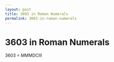 ```yaml
---
layout: post
title: 3603 in Roman Numerals
permalink: 3603-in-roman-numerals
---
```


# 3603 in Roman Numerals

3603 = MMMDCIII
